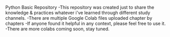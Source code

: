 Python Basic Repository
-This repository was created just to share the knowledge & practices whatever i've learned through different study channels.
-There are multiple Google Colab files uploaded chapter by chapters
-If anyone found it helpful in any context, please feel free to use it.
-There are more colabs coming soon, stay tuned.
